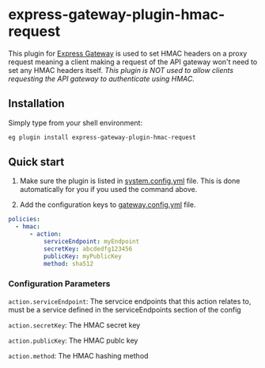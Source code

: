 # express-gateway-plugin-hmac-request
This plugin for [Express Gateway](https://express-gateway.io) is used to set HMAC headers on a proxy request meaning a client making a request of the API gateway won't need to set any HMAC headers itself. *This plugin is NOT used to allow clients requesting the API gateway to authenticate using HMAC.*
## Installation

Simply type from your shell environment:

```bash
eg plugin install express-gateway-plugin-hmac-request
```

## Quick start

1. Make sure the plugin is listed in [system.config.yml](https://www.express-gateway.io/docs/configuration/system.config.yml/) file.
This is done automatically for you if you used the command above.

2. Add the configuration keys to [gateway.config.yml](https://www.express-gateway.io/docs/configuration/gateway.config.yml/) file.

```yaml
policies:
  - hmac:
      - action:
          serviceEndpoint: myEndpoint
          secretKey: abcdedfg123456
          publicKey: myPublicKey
          method: sha512
```

### Configuration Parameters
`action.serviceEndpoint`: The servcice endpoints that this action relates to, must be a service defined in the serviceEndpoints section of the config

`action.secretKey`: The HMAC secret key

`action.publicKey`: The HMAC publc key

`action.method`: The HMAC hashing method
